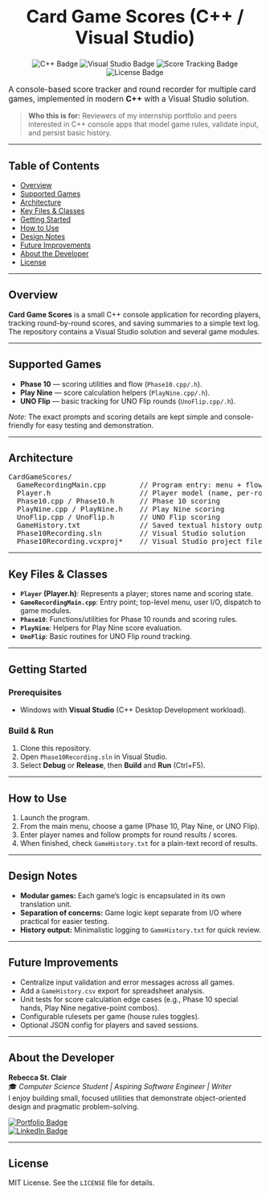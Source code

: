 <h1 style="text-align:center; font-size:2.5em;">Card Game Scores (C++ / Visual Studio)</h1>

<p align="center">
  <img src="https://img.shields.io/badge/Language-C%2B%2B-blue.svg" alt="C++ Badge"/>
  <img src="https://img.shields.io/badge/IDE-Visual%20Studio-purple.svg" alt="Visual Studio Badge"/>
  <img src="https://img.shields.io/badge/Focus-Score%20Tracking-brightgreen.svg" alt="Score Tracking Badge"/>
  <img src="https://img.shields.io/badge/License-MIT-lightgrey.svg" alt="License Badge"/>
</p>

<p style="font-size:1.1em;">A console-based score tracker and round recorder for multiple card games, implemented in modern <b>C++</b> with a Visual Studio solution.</p>

<blockquote><b>Who this is for:</b> Reviewers of my internship portfolio and peers interested in C++ console apps that model game rules, validate input, and persist basic history.</blockquote>

<hr>

<h2>Table of Contents</h2>
<ul>
  <li><a href="#overview">Overview</a></li>
  <li><a href="#games">Supported Games</a></li>
  <li><a href="#architecture">Architecture</a></li>
  <li><a href="#key-classes">Key Files & Classes</a></li>
  <li><a href="#getting-started">Getting Started</a></li>
  <li><a href="#usage">How to Use</a></li>
  <li><a href="#design-notes">Design Notes</a></li>
  <li><a href="#future-improvements">Future Improvements</a></li>
  <li><a href="#about-developer">About the Developer</a></li>
  <li><a href="#license">License</a></li>
</ul>

<hr>

<h2 id="overview">Overview</h2>
<p><b>Card Game Scores</b> is a small C++ console application for recording players, tracking round-by-round scores, and saving summaries to a simple text log. The repository contains a Visual Studio solution and several game modules.</p>

<hr>

<h2 id="games">Supported Games</h2>
<ul>
  <li><b>Phase 10</b> — scoring utilities and flow (<code>Phase10.cpp/.h</code>).</li>
  <li><b>Play Nine</b> — score calculation helpers (<code>PlayNine.cpp/.h</code>).</li>
  <li><b>UNO Flip</b> — basic tracking for UNO Flip rounds (<code>UnoFlip.cpp/.h</code>).</li>
</ul>
<p><i>Note:</i> The exact prompts and scoring details are kept simple and console-friendly for easy testing and demonstration.</p>

<hr>

<h2 id="architecture">Architecture</h2>
<pre>
CardGameScores/
  GameRecordingMain.cpp        // Program entry: menu + flow control
  Player.h                     // Player model (name, per-round totals)
  Phase10.cpp / Phase10.h      // Phase 10 scoring
  PlayNine.cpp / PlayNine.h    // Play Nine scoring
  UnoFlip.cpp / UnoFlip.h      // UNO Flip scoring
  GameHistory.txt              // Saved textual history output
  Phase10Recording.sln         // Visual Studio solution
  Phase10Recording.vcxproj*    // Visual Studio project files
</pre>

<hr>

<h2 id="key-classes">Key Files & Classes</h2>
<ul>
  <li><b><code>Player</code> (Player.h)</b>: Represents a player; stores name and scoring state.</li>
  <li><b><code>GameRecordingMain.cpp</code></b>: Entry point; top-level menu, user I/O, dispatch to game modules.</li>
  <li><b><code>Phase10</code></b>: Functions/utilities for Phase 10 rounds and scoring rules.</li>
  <li><b><code>PlayNine</code></b>: Helpers for Play Nine score evaluation.</li>
  <li><b><code>UnoFlip</code></b>: Basic routines for UNO Flip round tracking.</li>
</ul>

<hr>

<h2 id="getting-started">Getting Started</h2>
<h3>Prerequisites</h3>
<ul>
  <li>Windows with <b>Visual Studio</b> (C++ Desktop Development workload).</li>
</ul>

<h3>Build & Run</h3>
<ol>
  <li>Clone this repository.</li>
  <li>Open <code>Phase10Recording.sln</code> in Visual Studio.</li>
  <li>Select <b>Debug</b> or <b>Release</b>, then <b>Build</b> and <b>Run</b> (Ctrl+F5).</li>
</ol>

<hr>

<h2 id="usage">How to Use</h2>
<ol>
  <li>Launch the program.</li>
  <li>From the main menu, choose a game (Phase 10, Play Nine, or UNO Flip).</li>
  <li>Enter player names and follow prompts for round results / scores.</li>
  <li>When finished, check <code>GameHistory.txt</code> for a plain-text record of results.</li>
</ol>

<hr>

<h2 id="design-notes">Design Notes</h2>
<ul>
  <li><b>Modular games:</b> Each game’s logic is encapsulated in its own translation unit.</li>
  <li><b>Separation of concerns:</b> Game logic kept separate from I/O where practical for easier testing.</li>
  <li><b>History output:</b> Minimalistic logging to <code>GameHistory.txt</code> for quick review.</li>
</ul>

<hr>

<h2 id="future-improvements">Future Improvements</h2>
<ul>
  <li>Centralize input validation and error messages across all games.</li>
  <li>Add a <code>GameHistory.csv</code> export for spreadsheet analysis.</li>
  <li>Unit tests for score calculation edge cases (e.g., Phase 10 special hands, Play Nine negative-point combos).</li>
  <li>Configurable rulesets per game (house rules toggles).</li>
  <li>Optional JSON config for players and saved sessions.</li>
</ul>

<hr>

<h2 id="about-developer">About the Developer</h2>
<p><b>Rebecca St. Clair</b><br>
🎓 <i>Computer Science Student | Aspiring Software Engineer | Writer</i><br>
I enjoy building small, focused utilities that demonstrate object-oriented design and pragmatic problem-solving.</p>
<p>
  <a href="https://github.com/RebeccaStClairProjects"><img src="https://img.shields.io/badge/Portfolio-RebeccaStClairProjects-blue" alt="Portfolio Badge"></a><br>
  <a href="https://www.linkedin.com/in/rebecca-st-clair-553225236/"><img src="https://img.shields.io/badge/LinkedIn-Rebecca%20St.%20Clair-blue?logo=linkedin" alt="LinkedIn Badge"></a>
</p>

<hr>

<h2 id="license">License</h2>
<p>MIT License. See the <code>LICENSE</code> file for details.</p>
